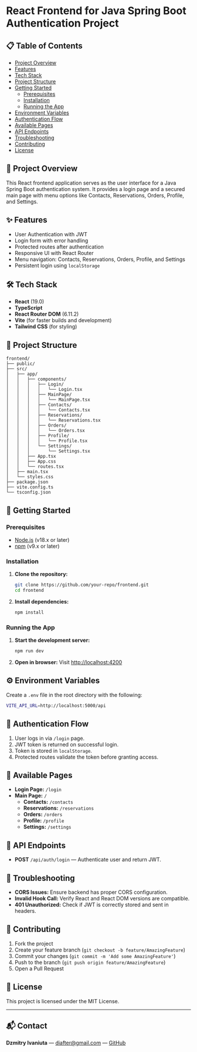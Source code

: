 # React Frontend for Java Spring Boot Authentication Project

## 📋 Table of Contents
- [Project Overview](#project-overview)
- [Features](#features)
- [Tech Stack](#tech-stack)
- [Project Structure](#project-structure)
- [Getting Started](#getting-started)
    - [Prerequisites](#prerequisites)
    - [Installation](#installation)
    - [Running the App](#running-the-app)
- [Environment Variables](#environment-variables)
- [Authentication Flow](#authentication-flow)
- [Available Pages](#available-pages)
- [API Endpoints](#api-endpoints)
- [Troubleshooting](#troubleshooting)
- [Contributing](#contributing)
- [License](#license)

## 📖 Project Overview
This React frontend application serves as the user interface for a Java Spring Boot authentication system. It provides a login page and a secured main page with menu options like Contacts, Reservations, Orders, Profile, and Settings.

## ✨ Features
- User Authentication with JWT
- Login form with error handling
- Protected routes after authentication
- Responsive UI with React Router
- Menu navigation: Contacts, Reservations, Orders, Profile, and Settings
- Persistent login using `localStorage`

## 🛠 Tech Stack
- **React** (19.0)
- **TypeScript**
- **React Router DOM** (6.11.2)
- **Vite** (for faster builds and development)
- **Tailwind CSS** (for styling)

## 📂 Project Structure
```
frontend/
├── public/
├── src/
│   ├── app/
│   │   ├── components/
│   │   │   ├── Login/
│   │   │   │   └── Login.tsx
│   │   │   ├── MainPage/
│   │   │   │   └── MainPage.tsx
│   │   │   ├── Contacts/
│   │   │   │   └── Contacts.tsx
│   │   │   ├── Reservations/
│   │   │   │   └── Reservations.tsx
│   │   │   ├── Orders/
│   │   │   │   └── Orders.tsx
│   │   │   ├── Profile/
│   │   │   │   └── Profile.tsx
│   │   │   └── Settings/
│   │   │       └── Settings.tsx
│   │   ├── App.tsx
│   │   ├── App.css
│   │   └── routes.tsx
│   ├── main.tsx
│   └── styles.css
├── package.json
├── vite.config.ts
└── tsconfig.json
```

## 🚀 Getting Started

### Prerequisites
- [Node.js](https://nodejs.org/) (v18.x or later)
- [npm](https://www.npmjs.com/) (v9.x or later)

### Installation
1. **Clone the repository:**
   ```bash
   git clone https://github.com/your-repo/frontend.git
   cd frontend
   ```

2. **Install dependencies:**
   ```bash
   npm install
   ```

### Running the App
1. **Start the development server:**
   ```bash
   npm run dev
   ```

2. **Open in browser:**
   Visit [http://localhost:4200](http://localhost:4200)

## ⚙️ Environment Variables
Create a `.env` file in the root directory with the following:

```bash
VITE_API_URL=http://localhost:5000/api
```

## 🔐 Authentication Flow
1. User logs in via `/login` page.
2. JWT token is returned on successful login.
3. Token is stored in `localStorage`.
4. Protected routes validate the token before granting access.

## 📄 Available Pages
- **Login Page:** `/login`
- **Main Page:** `/`
    - **Contacts:** `/contacts`
    - **Reservations:** `/reservations`
    - **Orders:** `/orders`
    - **Profile:** `/profile`
    - **Settings:** `/settings`

## 📡 API Endpoints
- **POST** `/api/auth/login` — Authenticate user and return JWT.

## 🐛 Troubleshooting
- **CORS Issues:** Ensure backend has proper CORS configuration.
- **Invalid Hook Call:** Verify React and React DOM versions are compatible.
- **401 Unauthorized:** Check if JWT is correctly stored and sent in headers.

## 🤝 Contributing
1. Fork the project
2. Create your feature branch (`git checkout -b feature/AmazingFeature`)
3. Commit your changes (`git commit -m 'Add some AmazingFeature'`)
4. Push to the branch (`git push origin feature/AmazingFeature`)
5. Open a Pull Request

## 📄 License
This project is licensed under the MIT License.

---

## 📬 Contact

**Dzmitry Ivaniuta** — [diafter@gmail.com](mailto:diafter@gmail.com) — [GitHub](https://github.com/DimitryIvaniuta)
